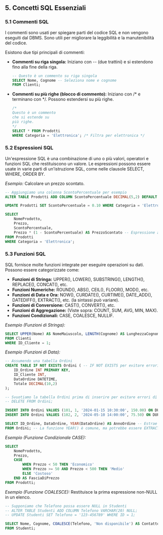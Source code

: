 ## **5. Concetti SQL Essenziali**

### **5.1 Commenti SQL**

I commenti sono usati per spiegare parti del codice SQL e non vengono eseguiti dal DBMS. Sono utili per migliorare la leggibilità e la manutenibilità del codice.

Esistono due tipi principali di commenti:

- **Commenti su riga singola:** Iniziano con -- (due trattini) e si estendono fino alla fine della riga.  
  ```sql
  -- Questo è un commento su riga singola  
  SELECT Nome, Cognome -- Seleziona nome e cognome  
  FROM Clienti;
  ```

- **Commenti su più righe (blocco di commento):** Iniziano con /* e terminano con */. Possono estendersi su più righe.  
  ```sql
  /*  
  Questo è un commento  
  che si estende su  
  più righe.  
  */  
  SELECT * FROM Prodotti  
  WHERE Categoria = 'Elettronica'; /* Filtra per elettronica */
  ```

### **5.2 Espressioni SQL**

Un'espressione SQL è una combinazione di uno o più valori, operatori e funzioni SQL che restituiscono un valore. Le espressioni possono essere usate in varie parti di un'istruzione SQL, come nelle clausole SELECT, WHERE, ORDER BY.

*Esempio:* Calcolare un prezzo scontato.

```sql
-- Aggiungiamo una colonna ScontoPercentuale per esempio  
ALTER TABLE Prodotti ADD COLUMN ScontoPercentuale DECIMAL(5,2) DEFAULT 0.00;  

UPDATE Prodotti SET ScontoPercentuale = 0.10 WHERE Categoria = 'Elettronica'; -- Sconto del 10%  

SELECT  
    NomeProdotto,  
    Prezzo,  
    ScontoPercentuale,  
    Prezzo * (1 - ScontoPercentuale) AS PrezzoScontato -- Espressione aritmetica  
FROM Prodotti  
WHERE Categoria = 'Elettronica';
```

### **5.3 Funzioni SQL**

SQL fornisce molte funzioni integrate per eseguire operazioni su dati. Possono essere categorizzate come:

- **Funzioni di Stringa:** UPPER(), LOWER(), SUBSTRING(), LENGTH(), REPLACE(), CONCAT(), etc.
- **Funzioni Numeriche:** ROUND(), ABS(), CEIL(), FLOOR(), MOD(), etc.
- **Funzioni di Data e Ora:** NOW(), CURDATE(), CURTIME(), DATE_ADD(), DATEDIFF(), EXTRACT(), etc. (la sintassi può variare).
- **Funzioni di Conversione:** CAST(), CONVERT(), etc.
- **Funzioni di Aggregazione:** (Viste sopra: COUNT, SUM, AVG, MIN, MAX).
- **Funzioni Condizionali:** CASE, COALESCE, NULLIF.

*Esempio (Funzioni di Stringa):*

```sql
SELECT UPPER(Nome) AS NomeMaiuscolo, LENGTH(Cognome) AS LunghezzaCognome  
FROM Clienti  
WHERE ID_Cliente = 1;
```

*Esempio (Funzioni di Data):*

```sql
-- Assumendo una tabella Ordini  
CREATE TABLE IF NOT EXISTS Ordini ( -- IF NOT EXISTS per evitare errori se già esiste  
    ID_Ordine INT PRIMARY KEY,  
    ID_Cliente INT,  
    DataOrdine DATETIME,  
    Totale DECIMAL(10,2)  
);  

-- Svuotiamo la tabella Ordini prima di inserire per evitare errori di PK duplicata negli esempi  
-- DELETE FROM Ordini;  

INSERT INTO Ordini VALUES (101, 1, '2024-01-15 10:30:00', 150.00) ON DUPLICATE KEY UPDATE Totale = 150.00; -- Sintassi MySQL per upsert  
INSERT INTO Ordini VALUES (102, 2, '2024-05-10 14:00:00', 75.50) ON DUPLICATE KEY UPDATE Totale = 75.50;  

SELECT ID_Ordine, DataOrdine, YEAR(DataOrdine) AS AnnoOrdine -- Estrae l'anno  
FROM Ordini; -- La funzione YEAR() è comune, ma potrebbe essere EXTRACT(YEAR FROM DataOrdine) in alcuni DBMS
```

*Esempio (Funzione Condizionale CASE):*

```sql
SELECT  
    NomeProdotto,  
    Prezzo,  
    CASE  
        WHEN Prezzo < 50 THEN 'Economico'  
        WHEN Prezzo >= 50 AND Prezzo < 500 THEN 'Medio'  
        ELSE 'Costoso'  
    END AS FasciaDiPrezzo  
FROM Prodotti;
```

*Esempio (Funzione COALESCE):* Restituisce la prima espressione non-NULL in un elenco.

```sql
-- Supponiamo che Telefono possa essere NULL in Studenti  
-- ALTER TABLE Studenti ADD COLUMN Telefono VARCHAR(20) NULL;  
-- UPDATE Studenti SET Telefono = '123-456789' WHERE ID = 1;  

SELECT Nome, Cognome, COALESCE(Telefono, 'Non disponibile') AS ContattoTelefonico  
FROM Studenti;
```
